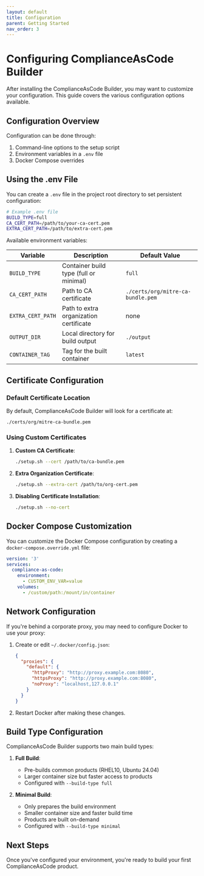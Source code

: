 ```yaml
---
layout: default
title: Configuration
parent: Getting Started
nav_order: 3
---
```


# Configuring ComplianceAsCode Builder

After installing the ComplianceAsCode Builder, you may want to customize your configuration. This guide covers the various configuration options available.

## Configuration Overview

Configuration can be done through:

1. Command-line options to the setup script
2. Environment variables in a `.env` file
3. Docker Compose overrides

## Using the .env File

You can create a `.env` file in the project root directory to set persistent configuration:

```bash
# Example .env file
BUILD_TYPE=full
CA_CERT_PATH=/path/to/your-ca-cert.pem
EXTRA_CERT_PATH=/path/to/extra-cert.pem
```

Available environment variables:

| Variable | Description | Default Value |
|----------|-------------|---------------|
| `BUILD_TYPE` | Container build type (full or minimal) | `full` |
| `CA_CERT_PATH` | Path to CA certificate | `./certs/org/mitre-ca-bundle.pem` |
| `EXTRA_CERT_PATH` | Path to extra organization certificate | none |
| `OUTPUT_DIR` | Local directory for build output | `./output` |
| `CONTAINER_TAG` | Tag for the built container | `latest` |

## Certificate Configuration

### Default Certificate Location

By default, ComplianceAsCode Builder will look for a certificate at:
```
./certs/org/mitre-ca-bundle.pem
```

### Using Custom Certificates

1. **Custom CA Certificate**:
   ```bash
   ./setup.sh --cert /path/to/ca-bundle.pem
   ```

2. **Extra Organization Certificate**:
   ```bash
   ./setup.sh --extra-cert /path/to/org-cert.pem
   ```

3. **Disabling Certificate Installation**:
   ```bash
   ./setup.sh --no-cert
   ```

## Docker Compose Customization

You can customize the Docker Compose configuration by creating a `docker-compose.override.yml` file:

```yaml
version: '3'
services:
  compliance-as-code:
    environment:
      - CUSTOM_ENV_VAR=value
    volumes:
      - /custom/path:/mount/in/container
```

## Network Configuration

If you're behind a corporate proxy, you may need to configure Docker to use your proxy:

1. Create or edit `~/.docker/config.json`:
   ```json
   {
     "proxies": {
       "default": {
         "httpProxy": "http://proxy.example.com:8080",
         "httpsProxy": "http://proxy.example.com:8080",
         "noProxy": "localhost,127.0.0.1"
       }
     }
   }
   ```

2. Restart Docker after making these changes.

## Build Type Configuration

ComplianceAsCode Builder supports two main build types:

1. **Full Build**:
   - Pre-builds common products (RHEL10, Ubuntu 24.04)
   - Larger container size but faster access to products
   - Configured with `--build-type full`

2. **Minimal Build**:
   - Only prepares the build environment
   - Smaller container size and faster build time
   - Products are built on-demand
   - Configured with `--build-type minimal`

## Next Steps

Once you've configured your environment, you're ready to build your first ComplianceAsCode product.
